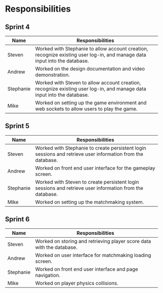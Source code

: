 # Responsibilities 

## Sprint 4
| Name | Responsibilities | 
|------|------------------|
| Steven | Worked with Stephanie to allow account creation, recognize existing user log-in, and manage data input into the database. |
| Andrew | Worked on the design documentation and video demonstration. |
| Stephanie | Worked with Steven to allow account creation, recognize existing user log-in, and manage data input into the database. |
| Mike | Worked on setting up the game environment and web sockets to allow users to play the game. |

## Sprint 5
| Name | Responsibilities | 
|------|------------------|
| Steven | Worked with Stephanie to create persistent login sessions and retrieve user information from the database. |
| Andrew | Worked on front end user interface for the gameplay screen. |
| Stephanie | Worked with Steven to create persistent login sessions and retrieve user information from the database. |
| Mike | Worked on setting up the matchmaking system. |

## Sprint 6
| Name | Responsibilities | 
|------|------------------|
| Steven | Worked on storing and retrieving player score data with the database. |
| Andrew | Worked on user interface for matchmaking loading screen. |
| Stephanie | Worked on front end user interface and page navigation. |
| Mike | Worked on player physics collisions. |